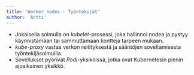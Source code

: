 ```yaml
---
title: 'Worker nodes - Työntekijät'
author: 'Antti'
---
```


  - Jokaisella solmulla on *kubelet*-prosessi, joka hallinnoi nodea ja pystyy käynnistämään tai sammuttamaan kontteja tarpeen mukaan.  
  - *kube-proxy* vastaa verkon reitityksestä ja sääntöjen soveltamisesta työntekijäsolmuilla.  
  - Sovellukset pyörivät *Podi*-yksiköissä, jotka ovat Kubernetesin pienin ajoaikainen yksikkö.